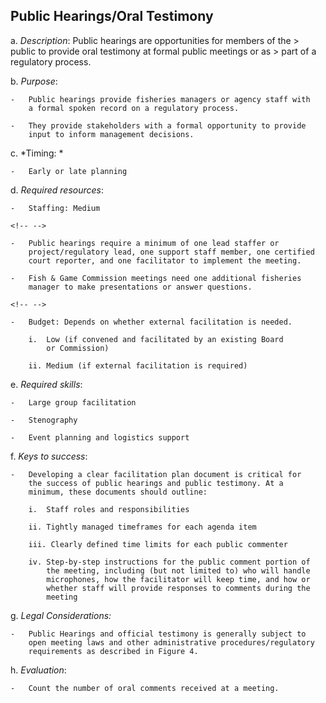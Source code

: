 ## Public Hearings/Oral Testimony

a.  *Description*: Public hearings are opportunities for members of the
    > public to provide oral testimony at formal public meetings or as
    > part of a regulatory process.

b.  *Purpose*:

    -   Public hearings provide fisheries managers or agency staff with
        a formal spoken record on a regulatory process.

    -   They provide stakeholders with a formal opportunity to provide
        input to inform management decisions.

c.  *Timing: *

    -   Early or late planning

d.  *Required resources*:

    -   Staffing: Medium

    <!-- -->

    -   Public hearings require a minimum of one lead staffer or
        project/regulatory lead, one support staff member, one certified
        court reporter, and one facilitator to implement the meeting.

    -   Fish & Game Commission meetings need one additional fisheries
        manager to make presentations or answer questions.

    <!-- -->

    -   Budget: Depends on whether external facilitation is needed.

        i.  Low (if convened and facilitated by an existing Board
            or Commission)

        ii. Medium (if external facilitation is required)

e.  *Required skills*:

    -   Large group facilitation

    -   Stenography

    -   Event planning and logistics support

f.  *Keys to success*:

    -   Developing a clear facilitation plan document is critical for
        the success of public hearings and public testimony. At a
        minimum, these documents should outline:

        i.  Staff roles and responsibilities

        ii. Tightly managed timeframes for each agenda item

        iii. Clearly defined time limits for each public commenter

        iv. Step-by-step instructions for the public comment portion of
            the meeting, including (but not limited to) who will handle
            microphones, how the facilitator will keep time, and how or
            whether staff will provide responses to comments during the
            meeting

g.  *Legal Considerations:*

    -   Public Hearings and official testimony is generally subject to
        open meeting laws and other administrative procedures/regulatory
        requirements as described in Figure 4.

h.  *Evaluation*:

    -   Count the number of oral comments received at a meeting.
